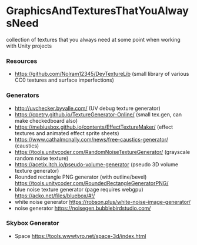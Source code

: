# GraphicsAndTexturesThatYouAlwaysNeed
collection of textures that you always need at some point when working with Unity projects

### Resources
- https://github.com/Nolram12345/DevTextureLib (small library of various CC0 textures and surface imperfections)

### Generators
- http://uvchecker.byvalle.com/ (UV debug texture generator)
- https://cpetry.github.io/TextureGenerator-Online/ (small tex.gen, can make checkedboard also)
- https://mebiusbox.github.io/contents/EffectTextureMaker/ (effect textures and animated effect sprite sheets)
- https://www.cathalmcnally.com/news/free-caustics-generator/ (caustics)
- https://tools.unitycoder.com/RandomNoiseTextureGenerator/ (grayscale random noise texture)
- https://acetix.itch.io/pseudo-volume-generator (pseudo 3D volume texture generator)
- Rounded rectangle PNG generator (with outline/bevel) https://tools.unitycoder.com/RoundedRectangleGeneratorPNG/
- blue noise texture generator (page requires webgpu) https://acko.net/files/bluebox/#!/
- white noise generator https://robson.plus/white-noise-image-generator/
- noise generator https://noisegen.bubblebirdstudio.com/

### Skybox Generator
- Space https://tools.wwwtyro.net/space-3d/index.html
